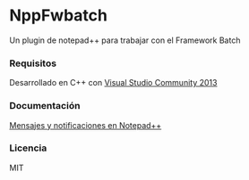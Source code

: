 # NppFwbatch

Un plugin de notepad++ para trabajar con el Framework Batch

### Requisitos

Desarrollado en C++ con [Visual Studio Community 2013](https://www.visualstudio.com/en-us/products/visual-studio-community-vs.aspx) 

### Documentación

[Mensajes y notificaciones en Notepad++](http://docs.notepad-plus-plus.org/index.php/Messages_And_Notifications)

### Licencia

MIT
